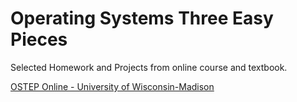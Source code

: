 # Operating Systems Three Easy Pieces
Selected Homework and Projects from online course and textbook.  

[OSTEP Online - University of Wisconsin-Madison](https://pages.cs.wisc.edu/~remzi/OSTEP/)  


